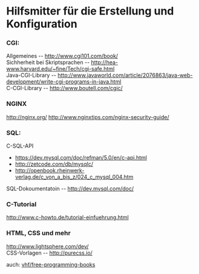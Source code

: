 # Hilfsmitter für die Erstellung und Konfiguration

### CGI:
Allgemeines -- http://www.cgi101.com/book/  
Sichherheit bei Skriptsprachen -- http://hea-www.harvard.edu/~fine/Tech/cgi-safe.html  
Java-CGI-Library -- http://www.javaworld.com/article/2076863/java-web-development/write-cgi-programs-in-java.html  
C-CGI-Library -- http://www.boutell.com/cgic/

### NGINX
http://nginx.org/
http://www.nginxtips.com/nginx-security-guide/

### SQL:
C-SQL-API
* https://dev.mysql.com/doc/refman/5.0/en/c-api.html  
* http://zetcode.com/db/mysqlc/
* http://openbook.rheinwerk-verlag.de/c_von_a_bis_z/024_c_mysql_004.htm

SQL-Dokoumentatoin -- http://dev.mysql.com/doc/  

### C-Tutorial
http://www.c-howto.de/tutorial-einfuehrung.html  

### HTML, CSS und mehr
http://www.lightsphere.com/dev/  
CSS-Vorlagen -- http://purecss.io/  

auch: [vhf/free-programming-books](https://github.com/vhf/free-programming-books)
